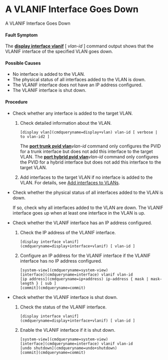 A VLANIF Interface Goes Down
============================

A VLANIF Interface Goes Down

#### Fault Symptom

The [**display interface vlanif**](cmdqueryname=display+interface+vlanif) [ *vlan-id* ] command output shows that the VLANIF interface of the specified VLAN goes down.

#### Possible Causes

* No interface is added to the VLAN.
* The physical status of all interfaces added to the VLAN is down.
* The VLANIF interface does not have an IP address configured.
* The VLANIF interface is shut down.


#### Procedure

* Check whether any interface is added to the target VLAN.
  1. Check detailed information about the VLAN.
     
     
     ```
     [display vlan](cmdqueryname=display+vlan) vlan-id [ verbose | to vlan-id2 ]
     ```
     
     
     
     The [**port trunk pvid vlan**](cmdqueryname=port+trunk+pvid+vlan)*vlan-id* command only configures the PVID for a trunk interface but does not add this interface to the target VLAN. The [**port hybrid pvid vlan**](cmdqueryname=port+hybrid+pvid+vlan)*vlan-id* command only configures the PVID for a hybrid interface but does not add this interface to the target VLAN.
  2. Add interfaces to the target VLAN if no interface is added to the VLAN. For details, see [Add interfaces to VLANs](vrp_vlan_cfg_0018.html#EN-US_TASK_0000001130622850__cmd159334395817).
* Check whether the physical status of all interfaces added to the VLAN is down.
  
  
  
  If so, check why all interfaces added to the VLAN are down. The VLANIF interface goes up when at least one interface in the VLAN is up.
* Check whether the VLANIF interface has an IP address configured.
  1. Check the IP address of the VLANIF interface.
     
     
     ```
     [display interface vlanif](cmdqueryname=display+interface+vlanif) [ vlan-id ]
     ```
  2. Configure an IP address for the VLANIF interface if the VLANIF interface has no IP address configured.
     
     
     ```
     [system-view](cmdqueryname=system-view)
     [interface](cmdqueryname=interface) vlanif vlan-id
     [ip address](cmdqueryname=ip+address) ip-address { mask | mask-length } [ sub ]
     [commit](cmdqueryname=commit)
     ```
* Check whether the VLANIF interface is shut down.
  1. Check the status of the VLANIF interface.
     
     
     ```
     [display interface vlanif](cmdqueryname=display+interface+vlanif) [ vlan-id ]
     ```
  2. Enable the VLANIF interface if it is shut down.
     
     
     ```
     [system-view](cmdqueryname=system-view)
     [interface](cmdqueryname=interface) vlanif vlan-id
     [undo shutdown](cmdqueryname=undo+shutdown)
     [commit](cmdqueryname=commit)
     ```